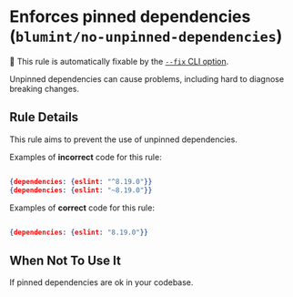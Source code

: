 # Enforces pinned dependencies (`blumint/no-unpinned-dependencies`)

🔧 This rule is automatically fixable by the [`--fix` CLI option](https://eslint.org/docs/latest/user-guide/command-line-interface#--fix).

<!-- end auto-generated rule header -->

Unpinned dependencies can cause problems, including hard to diagnose breaking changes.

## Rule Details

This rule aims to prevent the use of unpinned dependencies.

Examples of **incorrect** code for this rule:

```json

{dependencies: {eslint: "^8.19.0"}}
{dependencies: {eslint: "~8.19.0"}}

```

Examples of **correct** code for this rule:

```json

{dependencies: {eslint: "8.19.0"}}

```

## When Not To Use It

If pinned dependencies are ok in your codebase.
